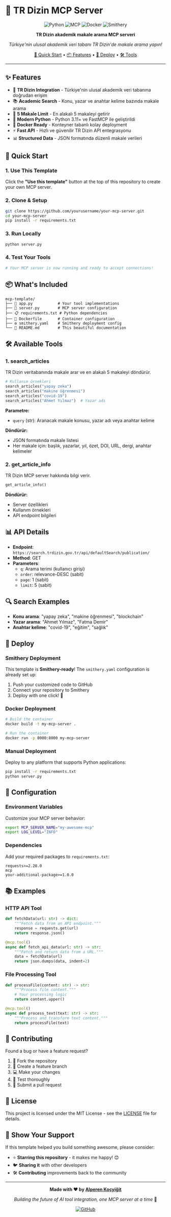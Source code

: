 # 🔬 TR Dizin MCP Server

<div align="center">

![Python](https://img.shields.io/badge/python-3.11+-blue.svg)
![MCP](https://img.shields.io/badge/MCP-Compatible-green.svg)
![Docker](https://img.shields.io/badge/docker-ready-blue.svg)
![Smithery](https://img.shields.io/badge/Smithery-Deploy%20Ready-orange.svg)

**TR Dizin akademik makale arama MCP serveri**

*Türkiye'nin ulusal akademik veri tabanı TR Dizin'de makale arama yapın!*

[🎯 Quick Start](#-quick-start) • [📦 Features](#-features) • [🚀 Deploy](#-deploy) • [🛠️ Tools](#️-tools)

</div>

---

## ✨ Features

- 🔬 **TR Dizin Integration** - Türkiye'nin ulusal akademik veri tabanına doğrudan erişim
- 📚 **Academic Search** - Konu, yazar ve anahtar kelime bazında makale arama
- 🎯 **5 Makale Limit** - En alakalı 5 makaleyi getirir
- 🐍 **Modern Python** - Python 3.11+ ve FastMCP ile geliştirildi
- 🐳 **Docker Ready** - Konteyner tabanlı kolay deployment
- ⚡ **Fast API** - Hızlı ve güvenilir TR Dizin API entegrasyonu
- 📊 **Structured Data** - JSON formatında düzenli makale verileri

## 🎯 Quick Start

### 1. Use This Template

Click the **"Use this template"** button at the top of this repository to create your own MCP server.

### 2. Clone & Setup

```bash
git clone https://github.com/yourusername/your-mcp-server.git
cd your-mcp-server
pip install -r requirements.txt
```

### 3. Run Locally

```bash
python server.py
```

### 4. Test Your Tools

```bash
# Your MCP server is now running and ready to accept connections!
```

## 📦 What's Included

```
mcp-template/
├── 🐍 app.py           # Your tool implementations
├── 🚀 server.py        # MCP server configuration
├── 📋 requirements.txt # Python dependencies
├── 🐳 Dockerfile       # Container configuration
├── ⚙️ smithery.yaml    # Smithery deployment config
└── 📖 README.md        # This beautiful documentation
```

## 🛠️ Available Tools

### 1. search_articles

TR Dizin veritabanında makale arar ve en alakalı 5 makaleyi döndürür.

```python
# Kullanım örnekleri
search_articles("yapay zeka")
search_articles("makine öğrenmesi")
search_articles("covid-19")
search_articles("Ahmet Yılmaz")  # Yazar adı
```

**Parametre:**
- `query` (str): Aranacak makale konusu, yazar adı veya anahtar kelime

**Döndürür:**
- JSON formatında makale listesi
- Her makale için: başlık, yazarlar, yıl, özet, DOI, URL, dergi, anahtar kelimeler

### 2. get_article_info

TR Dizin MCP server hakkında bilgi verir.

```python
get_article_info()
```

**Döndürür:**
- Server özellikleri
- Kullanım örnekleri
- API endpoint bilgileri

## 📊 API Details

- **Endpoint**: `https://search.trdizin.gov.tr/api/defaultSearch/publication/`
- **Method**: GET
- **Parameters**:
  - `q`: Arama terimi (kullanıcı girişi)
  - `order`: relevance-DESC (sabit)
  - `page`: 1 (sabit)
  - `limit`: 5 (sabit)

## 🔍 Search Examples

- **Konu arama**: "yapay zeka", "makine öğrenmesi", "blockchain"
- **Yazar arama**: "Ahmet Yılmaz", "Fatma Demir"
- **Anahtar kelime**: "covid-19", "eğitim", "sağlık"

## 🚀 Deploy

### Smithery Deployment

This template is **Smithery-ready**! The `smithery.yaml` configuration is already set up:

1. Push your customized code to GitHub
2. Connect your repository to Smithery
3. Deploy with one click! 🎉

### Docker Deployment

```bash
# Build the container
docker build -t my-mcp-server .

# Run the container
docker run -p 8000:8000 my-mcp-server
```

### Manual Deployment

Deploy to any platform that supports Python applications:

```bash
pip install -r requirements.txt
python server.py
```

## 🔧 Configuration

### Environment Variables

Customize your MCP server behavior:

```bash
export MCP_SERVER_NAME="my-awesome-mcp"
export LOG_LEVEL="INFO"
```

### Dependencies

Add your required packages to `requirements.txt`:

```
requests>=2.28.0
mcp
your-additional-package>=1.0.0
```

## 📚 Examples

### HTTP API Tool

```python
def fetchData(url: str) -> dict:
    """Fetch data from an API endpoint."""
    response = requests.get(url)
    return response.json()

@mcp.tool()
async def fetch_api_data(url: str) -> str:
    """Fetch and return data from a URL."""
    data = fetchData(url)
    return json.dumps(data, indent=2)
```

### File Processing Tool

```python
def processFile(content: str) -> str:
    """Process file content."""
    # Your processing logic
    return content.upper()

@mcp.tool()
async def process_text(text: str) -> str:
    """Process and transform text content."""
    return processFile(text)
```

## 🤝 Contributing

Found a bug or have a feature request? 

1. 🍴 Fork the repository
2. 🌱 Create a feature branch
3. 💻 Make your changes
4. 🧪 Test thoroughly
5. 📝 Submit a pull request

## 📄 License

This project is licensed under the MIT License - see the [LICENSE](LICENSE) file for details.

## 🌟 Show Your Support

If this template helped you build something awesome, please consider:

- ⭐ **Starring this repository** - it makes me happy! 😊
- 🐦 **Sharing it** with other developers
- 🛠️ **Contributing** improvements back to the community

---

<div align="center">

**Made with ❤️ by [Alperen Koçyiğit](https://github.com/alperenkocyigit)**

*Building the future of AI tool integration, one MCP server at a time* 🚀

[![GitHub](https://img.shields.io/badge/GitHub-alperenkocyigit-black?style=flat&logo=github)](https://github.com/alperenkocyigit)

</div>
